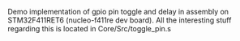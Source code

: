 Demo implementation of gpio pin toggle and delay in assembly on STM32F411RET6 (nucleo-f411re dev board). All the
 interesting stuff regarding this is located in Core/Src/toggle_pin.s
 
 
 
